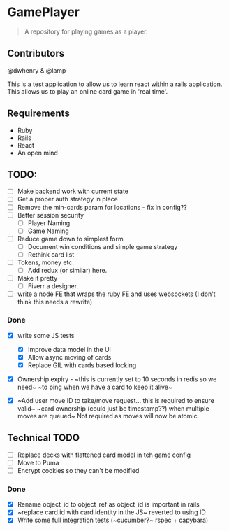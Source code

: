 # GamePlayer

> A repository for playing games as a player.

## Contributors

@dwhenry & @lamp

This is a test application to allow us to learn react within a rails application.
This allows us to play an online card game in 'real time'.

## Requirements

- Ruby
- Rails
- React
- An open mind

## TODO:

- [ ] Make backend work with current state
- [ ] Get a proper auth strategy in place
- [ ] Remove the min-cards param for locations - fix in config??
- [ ] Better session security
  - [ ] Player Naming
  - [ ] Game Naming
- [ ] Reduce game down to simplest form
  - [ ] Document win conditions and simple game strategy
  - [ ] Rethink card list
- [ ] Tokens, money etc.
  - [ ] Add redux (or similar) here.
- [ ] Make it pretty
  - [ ] Fiverr a designer.
- [ ] write a node FE that wraps the ruby FE and uses websockets (I don't think this needs a rewrite)

### Done
- [x] write some JS tests
  - [x] Improve data model in the UI
  - [x] Allow async moving of cards
  - [x] Replace GIL with cards based locking
- [x] Ownership expiry - ~this is currently set to 10 seconds in redis so we need~ 
      ~to ping when we have a card to keep it alive~ 
- [x] ~Add user move ID to take/move request... this is required to ensure valid~ 
      ~card ownership (could just be timestamp??) when multiple moves are queued~
      Not required as moves will now be atomic


## Technical TODO

- [ ] Replace decks with flattened card model in teh game config
- [ ] Move to Puma
- [ ] Encrypt cookies so they can't be modified

### Done
- [x] Rename object_id to object_ref as object_id is important in rails
- [x] ~replace card.id with card.identity in the JS~ reverted to using ID
- [x] Write some full integration tests (~cucumber?~ rspec + capybara)
